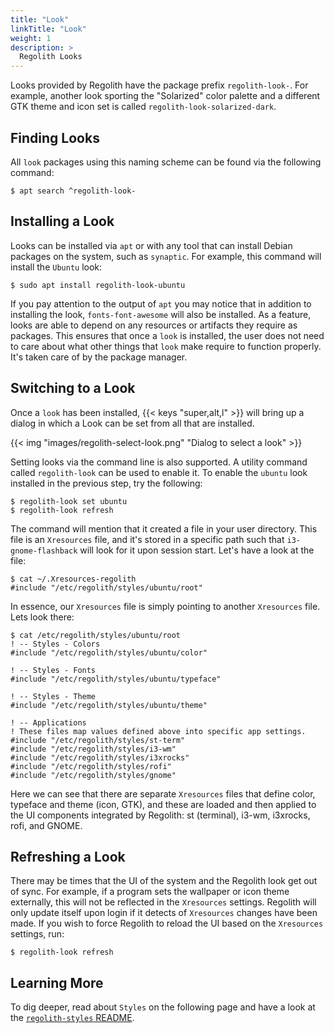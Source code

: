 ```yaml
---
title: "Look"
linkTitle: "Look"
weight: 1
description: >
  Regolith Looks
---
```


Looks provided by Regolith have the package prefix `regolith-look-`. For example, another look sporting the "Solarized" color palette and a different GTK theme and icon set is called `regolith-look-solarized-dark`.

## Finding Looks

All `look` packages using this naming scheme can be found via the following command:

```console
$ apt search ^regolith-look-
```

## Installing a Look

Looks can be installed via `apt` or with any tool that can install Debian packages on the system, such as `synaptic`. For example, this command will install the `Ubuntu` look:

```console
$ sudo apt install regolith-look-ubuntu
```

If you pay attention to the output of `apt` you may notice that in addition to installing the look, `fonts-font-awesome` will also be installed. As a feature, looks are able to depend on any resources or artifacts they require as packages. This ensures that once a `look` is installed, the user does not need to care about what other things that `look` make require to function properly. It's taken care of by the package manager.

## Switching to a Look

Once a `look` has been installed, {{< keys "super,alt,l" >}} will bring up a dialog in which a Look can be set from all that are installed.

{{< img "images/regolith-select-look.png" "Dialog to select a look" >}}

Setting looks via the command line is also supported. A utility command called `regolith-look` can be used to enable it. To enable the `ubuntu` look installed in the previous step, try the following:

```console
$ regolith-look set ubuntu
$ regolith-look refresh
```

The command will mention that it created a file in your user directory. This file is an `Xresources` file, and it's stored in a specific path such that `i3-gnome-flashback` will look for it upon session start. Let's have a look at the file:

```console
$ cat ~/.Xresources-regolith
#include "/etc/regolith/styles/ubuntu/root"
```

In essence, our `Xresources` file is simply pointing to another `Xresources` file. Lets look there:

```console
$ cat /etc/regolith/styles/ubuntu/root
! -- Styles - Colors
#include "/etc/regolith/styles/ubuntu/color"

! -- Styles - Fonts
#include "/etc/regolith/styles/ubuntu/typeface"

! -- Styles - Theme
#include "/etc/regolith/styles/ubuntu/theme"

! -- Applications
! These files map values defined above into specific app settings.
#include "/etc/regolith/styles/st-term"
#include "/etc/regolith/styles/i3-wm"
#include "/etc/regolith/styles/i3xrocks"
#include "/etc/regolith/styles/rofi"
#include "/etc/regolith/styles/gnome"
```

Here we can see that there are separate `Xresources` files that define color, typeface and theme (icon, GTK), and these are loaded and then applied to the UI components integrated by Regolith: st (terminal), i3-wm, i3xrocks, rofi, and GNOME.

## Refreshing a Look

There may be times that the UI of the system and the Regolith look get out of sync. For example, if a program sets the wallpaper or icon theme externally, this will not be reflected in the `Xresources` settings. Regolith will only update itself upon login if it detects of `Xresources` changes have been made. If you wish to force Regolith to reload the UI based on the `Xresources` settings, run:

```console
$ regolith-look refresh
```

## Learning More

To dig deeper, read about `Styles` on the following page and have a look at the [`regolith-styles` README](https://github.com/regolith-linux/regolith-styles).
